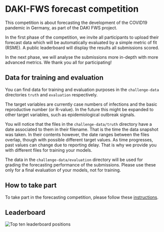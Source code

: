 # DAKI-FWS forecast competition

This competition is about forecasting the development of the COVID19 pandemic in Germany, as part of the DAKI FWS project.

In the first phase of the competition, we invite all participants to upload their forecast data which will be automatically evaluated by a simple
metric of fit (RSME). A public leaderboard will display the results all submissions scored.

In the next phase, we will analyse the submissions more in-depth with more advanced metrics.
We thank you all for participating!

## Data for training and evaluation
You can find data for training and evaluation purposes in the `challenge-data` directories `truth` and `evaluation` respectively.

The target variables are currently case numbers of infections and the basic reproductive number (or R-value). In the future
this might be expanded to other target variables, such as epidemiological outbreak signals.

You will notice that the files in the `challenge-data/truth` directory have a date associated to them in their filename. 
That is the time the data snapshot was taken. In their contents however, the date ranges between the files overlap, 
though with possible different target values.
As time progresses, past values can change due to reporting delay. That is why we provide you with different files for 
training your models.  

The data in the `challenge-data/evaluation` directory will be used for grading the forecasting performance of the submissions.
Please use these only for a final evaluation of your models, not for training.

## How to take part

To take part in the forecasting competition, please follow these [instructions](https://github.com/rki-daki-fws/forecast-competition/blob/main/submissions/README.md).

## Leaderboard

![Top ten leaderboard positions](https://github.com/mlbach/example-competition/blob/main/leaderboard_snapshot.png)